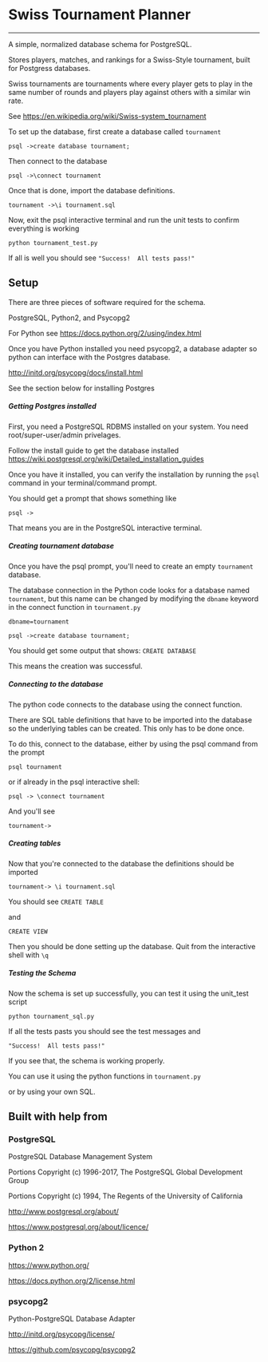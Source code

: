 # Swiss Tournament Planner #

_______________________________________________________

A simple, normalized database schema for PostgreSQL.

Stores players, matches, and rankings for a Swiss-Style tournament,
built for Postgress databases.

Swiss tournaments are tournaments where every player
gets to play in the same number of rounds and players
play against others with a similar win rate.

See https://en.wikipedia.org/wiki/Swiss-system_tournament

To set up the database, first create a database called
`tournament`

`psql ->create database tournament;`

Then connect to the database

`psql ->\connect tournament`

Once that is done, import the database definitions.

`tournament ->\i tournament.sql`

Now, exit the psql interactive terminal
and run the unit tests to confirm everything is working

`python tournament_test.py`

If all is well you should see
`"Success!  All tests pass!"`


## Setup

There are three pieces of software
required for the schema.

PostgreSQL, Python2, and Psycopg2


For Python see
https://docs.python.org/2/using/index.html

Once you have Python installed you need
psycopg2, a database adapter so python
can interface with the Postgres database.

http://initd.org/psycopg/docs/install.html

See the section below for installing Postgres

##### Getting Postgres installed
First, you need a PostgreSQL RDBMS installed on your system.
You need root/super-user/admin privelages.

Follow the install guide to get the database installed
https://wiki.postgresql.org/wiki/Detailed_installation_guides

Once you have it installed, you can verify the installation
by running the `psql` command in your terminal/command prompt.

You should get a prompt that shows something like

`psql ->`

That means you are in the PostgreSQL interactive terminal.

##### Creating tournament database

Once you have the psql prompt, you'll need to create
an empty `tournament` database.

The database connection in the Python code looks
for a database named `tournament`, but this name can
be changed by modifying the `dbname` keyword
in the connect function in `tournament.py`

`dbname=tournament`

`psql ->create database tournament;`

You should get some output that shows:
`CREATE DATABASE`

This means the creation was successful.

##### Connecting to the database

The python code connects to the database using
the connect function.

There are SQL table definitions that have to be
imported into the database so the underlying tables
can be created. This only has to be done once.

To do this, connect to the database, either by
using the psql command from the prompt

`psql tournament`

or if already in the psql interactive shell:

`psql -> \connect tournament`

And you'll see

`tournament->`

##### Creating tables

Now that you're connected to the database the
definitions should be imported

`tournament-> \i tournament.sql`

You should see
`CREATE TABLE`

and

`CREATE VIEW`

Then you should be done setting up the database.
Quit from the interactive shell with `\q`

##### Testing the Schema

Now the schema is set up successfully,
you can test it using the unit_test script

`python tournament_sql.py`

If all the tests pasts you should see
the test messages and

`"Success!  All tests pass!"`

If you see that, the schema is working properly.

You can use it using the python functions in
`tournament.py`

or by using your own SQL.

## Built with help from

### PostgreSQL

PostgreSQL Database Management System

Portions Copyright (c) 1996-2017, The PostgreSQL Global Development Group

Portions Copyright (c) 1994, The Regents of the University of California

http://www.postgresql.org/about/

https://www.postgresql.org/about/licence/

### Python 2

https://www.python.org/

https://docs.python.org/2/license.html

### psycopg2

Python-PostgreSQL Database Adapter

http://initd.org/psycopg/license/

https://github.com/psycopg/psycopg2

